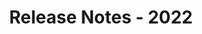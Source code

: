 ﻿---
title: Release Notes - 2022
second_title: Aspose.Words for SharePoint
articleTitle: Release Notes - 2022
linktitle: Release Notes - 2022
description: "Aspose.Words for SharePoint Release Notes - 2022 – learn about the latest updates and fixes."
type: docs
weight: 7
url: /sharepoint/release-notes-2022/
---


